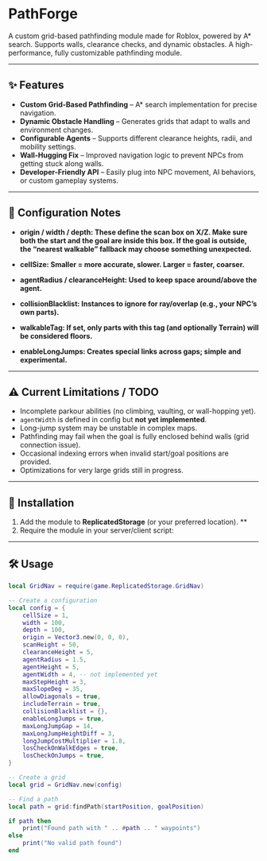 # PathForge
A custom grid-based pathfinding module made for Roblox, powered by A* search. Supports walls, clearance checks, and dynamic obstacles.
A high-performance, fully customizable pathfinding module.

---

## ✨ Features
- **Custom Grid-Based Pathfinding** – A* search implementation for precise navigation.  
- **Dynamic Obstacle Handling** – Generates grids that adapt to walls and environment changes.  
- **Configurable Agents** – Supports different clearance heights, radii, and mobility settings.  
- **Wall-Hugging Fix** – Improved navigation logic to prevent NPCs from getting stuck along walls.  
- **Developer-Friendly API** – Easily plug into NPC movement, AI behaviors, or custom gameplay systems.  

---

## 📝 Configuration Notes

- **origin / width / depth: These define the scan box on X/Z. Make sure both the start and the goal are inside this box. If the goal is outside, the “nearest walkable” fallback may choose something unexpected.**
- **cellSize: Smaller = more accurate, slower. Larger = faster, coarser.**

- **agentRadius / clearanceHeight: Used to keep space around/above the agent.**

- **collisionBlacklist: Instances to ignore for ray/overlap (e.g., your NPC’s own parts).**

- **walkableTag: If set, only parts with this tag (and optionally Terrain) will be considered floors.**

- **enableLongJumps: Creates special links across gaps; simple and experimental.**

---

## ⚠️ Current Limitations / TODO
- Incomplete parkour abilities (no climbing, vaulting, or wall-hopping yet).
- `agentWidth` is defined in config but **not yet implemented**.
- Long-jump system may be unstable in complex maps.
- Pathfinding may fail when the goal is fully enclosed behind walls (grid connection issue).
- Occasional indexing errors when invalid start/goal positions are provided.
- Optimizations for very large grids still in progress.

---

## 🚀 Installation
1. Add the module to **ReplicatedStorage** (or your preferred location).  **
2. Require the module in your server/client script:

---

## 🛠️ Usage
```lua
local GridNav = require(game.ReplicatedStorage.GridNav)

-- Create a configuration
local config = {
	cellSize = 1,
	width = 100,
	depth = 100,
	origin = Vector3.new(0, 0, 0),
	scanHeight = 50,
	clearanceHeight = 5,
	agentRadius = 1.5,
	agentHeight = 5,
	agentWidth = 4, -- not implemented yet
	maxStepHeight = 3,
	maxSlopeDeg = 35,
	allowDiagonals = true,
	includeTerrain = true,
	collisionBlacklist = {},
	enableLongJumps = true,
	maxLongJumpGap = 14,
	maxLongJumpHeightDiff = 3,
	longJumpCostMultiplier = 1.8,
	losCheckOnWalkEdges = true,
	losCheckOnJumps = true,
}

-- Create a grid
local grid = GridNav.new(config)

-- Find a path
local path = grid:findPath(startPosition, goalPosition)

if path then
	print("Found path with " .. #path .. " waypoints")
else
	print("No valid path found")
end
